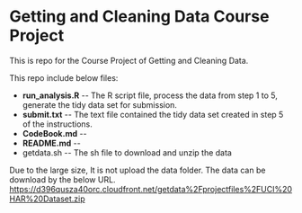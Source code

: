 # Getting and Cleaning Data Course Project
This is repo for the Course Project of Getting and Cleaning Data.

This repo include below files:
* **run\_analysis.R**  -- The R script file, process the data from step 1 to 5, generate the tidy data set for submission.
* **submit.txt**  -- The text file contained the tidy data set created in step 5 of the instructions.
* **CodeBook.md** --
* **README.md** --
* getdata.sh  -- The sh file to download and unzip the data

Due to the large size, It is not upload the data folder. The data can be download by the below URL.
https://d396qusza40orc.cloudfront.net/getdata%2Fprojectfiles%2FUCI%20HAR%20Dataset.zip 
